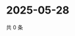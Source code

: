# 2025-05-28

共 0 条

<!-- BEGIN ZHIHUVIDEO -->
<!-- 最后更新时间 Wed May 28 2025 19:13:53 GMT+0800 (China Standard Time) -->

<!-- END ZHIHUVIDEO -->

